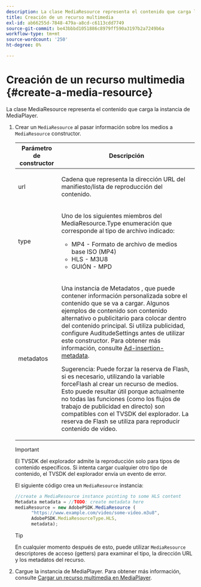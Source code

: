 ```yaml
---
description: La clase MediaResource representa el contenido que carga la instancia de MediaPlayer.
title: Creación de un recurso multimedia
exl-id: ab66255d-7848-479a-a8cd-c6113cdd7749
source-git-commit: be43bbbd1051886c8979ff590a3197b2a7249b6a
workflow-type: tm+mt
source-wordcount: '250'
ht-degree: 0%

---
```


# Creación de un recurso multimedia {#create-a-media-resource}

La clase MediaResource representa el contenido que carga la instancia de MediaPlayer.

1. Crear un `MediaResource` al pasar información sobre los medios a `MediaResource` constructor.

   <table id="table_DD0D5D9129D54F73881399B9B4FF546A"> 
    <thead> 
    <tr> 
    <th colname="col1" class="entry"> Parámetro de constructor </th> 
    <th colname="col2" class="entry"> Descripción </th> 
    </tr> 
    </thead>
    <tbody> 
    <tr> 
    <td colname="col1"> <p>url </p> </td> 
    <td colname="col2"> <p>Cadena que representa la dirección URL del manifiesto/lista de reproducción del contenido. </p> </td> 
    </tr> 
    <tr> 
    <td colname="col1"> <p>type </p> </td> 
    <td colname="col2"> <p>Uno de los siguientes miembros del <span class="codeph"> MediaResource.Type </span> enumeración que corresponde al tipo de archivo indicado: </p> <p> 
    <ul id="ul_E9689FA06DC94BF4848F16E1F2F01A59"> 
    <li id="li_83A14B96CDC648C6AF6F5FA745343E1F"> <span class="codeph"> MP4 </span> - Formato de archivo de medios base ISO (MP4) </li> 
    <li id="li_FCD355151515412D9A78C3815DD09129"> <span class="codeph"> HLS </span> - M3U8 </li> 
    <li id="li_9D3D306D49264830AC6EFB1F49524A3B"> <span class="codeph"> GUIÓN </span> - MPD </li> 
    </ul> </p> <p></p> </td> 
    </tr> 
    <tr> 
    <td colname="col1"> <p>metadatos </p> </td> 
    <td colname="col2"> <p>Una instancia de <span class="codeph"> Metadatos </span> , que puede contener información personalizada sobre el contenido que se va a cargar. Algunos ejemplos de contenido son contenido alternativo o publicitario para colocar dentro del contenido principal. Si utiliza publicidad, configure <span class="codeph"> AuditudeSettings </span> antes de utilizar este constructor. Para obtener más información, consulte <a href="../../ad-insertion/ad-insertion-metadata/c-psdk-browser-tvsdk-2.4-ad-insertion-metadata.md">Ad-insertion-metadata</a>. </p> <p>Sugerencia: Puede forzar la reserva de Flash, si es necesario, utilizando la variable <span class="codeph"> forceFlash </span> al crear un recurso de medios. Esto puede resultar útil porque actualmente no todas las funciones (como los flujos de trabajo de publicidad en directo) son compatibles con el TVSDK del explorador. La reserva de Flash se utiliza para reproducir contenido de vídeo. </p> </td> 
    </tr> 
    </tbody> 
   </table>

   >[!IMPORTANT]
   >
   >El TVSDK del explorador admite la reproducción solo para tipos de contenido específicos. Si intenta cargar cualquier otro tipo de contenido, el TVSDK del explorador envía un evento de error.

   El siguiente código crea un `MediaResource` instancia:

   ```js
   //create a MediaResource instance pointing to some HLS content 
   Metadata metadata = //TODO: create metadata here 
   mediaResource = new AdobePSDK.MediaResource ( 
         "https://www.example.com/video/some-video.m3u8", 
         AdobePSDK.MediaResourceType.HLS,  
         metadata);
   ```

   >[!TIP]
   >
   >En cualquier momento después de esto, puede utilizar `MediaResource` descriptores de acceso (getters) para examinar el tipo, la dirección URL y los metadatos del recurso.

1. Cargue la instancia de MediaPlayer. Para obtener más información, consulte [Cargar un recurso multimedia en MediaPlayer](../../content-playback-options-browser-tvsdk/mediaplayer-initialize-for-video/t-psdk-browser-tvsdk-2.4-media-resource-load.md).
